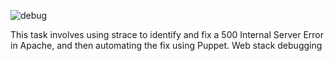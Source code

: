 ![debug](https://tinyurl.com/5n75srj5)

This task involves using strace to identify and fix a 500 Internal Server Error in Apache, and then automating the fix using Puppet.
Web stack debugging
